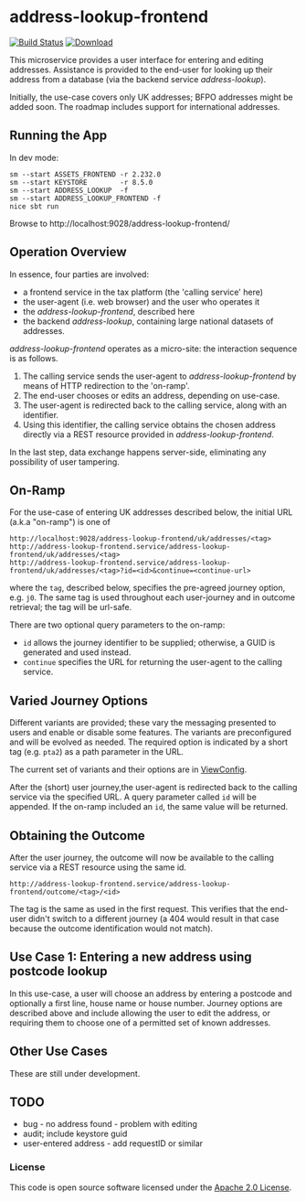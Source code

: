 
# address-lookup-frontend

[![Build Status](https://travis-ci.org/hmrc/address-lookup-frontend.svg?branch=master)](https://travis-ci.org/hmrc/address-lookup-frontend) [ ![Download](https://api.bintray.com/packages/hmrc/releases/address-lookup-frontend/images/download.svg) ](https://bintray.com/hmrc/releases/address-lookup-frontend/_latestVersion)

This microservice provides a user interface for entering and editing addresses. Assistance is provided to the end-user for looking up their address from a database (via the backend service *address-lookup*).

Initially, the use-case covers only UK addresses; BFPO addresses might be added soon.
The roadmap includes support for international addresses.

## Running the App

In dev mode:
```
sm --start ASSETS_FRONTEND -r 2.232.0
sm --start KEYSTORE        -r 8.5.0
sm --start ADDRESS_LOOKUP  -f
sm --start ADDRESS_LOOKUP_FRONTEND -f
nice sbt run
```

Browse to http://localhost:9028/address-lookup-frontend/

## Operation Overview

In essence, four parties are involved:

 * a frontend service in the tax platform (the 'calling service' here)
 * the user-agent (i.e. web browser) and the user who operates it
 * the *address-lookup-frontend*, described here
 * the backend *address-lookup*, containing large national datasets of addresses.

*address-lookup-frontend* operates as a micro-site: the interaction sequence is as follows.

 1. The calling service sends the user-agent to *address-lookup-frontend* by means of HTTP redirection to the 'on-ramp'.
 2. The end-user chooses or edits an address, depending on use-case.
 3. The user-agent is redirected back to the calling service, along with an identifier.
 4. Using this identifier, the calling service obtains the chosen address directly via a REST resource provided in *address-lookup-frontend*.

In the last step, data exchange happens server-side, eliminating any possibility of user tampering.

## On-Ramp

For the use-case of entering UK addresses described below, the initial URL (a.k.a "on-ramp") is one of

```
http://localhost:9028/address-lookup-frontend/uk/addresses/<tag>
http://address-lookup-frontend.service/address-lookup-frontend/uk/addresses/<tag>
http://address-lookup-frontend.service/address-lookup-frontend/uk/addresses/<tag>?id=<id>&continue=<continue-url>
```

where the `tag`, described below, specifies the pre-agreed journey option, e.g. `j0`. The same tag is used throughout each user-journey and in outcome retrieval; the tag will be url-safe.

There are two optional query parameters to the on-ramp:

 * `id` allows the journey identifier to be supplied; otherwise, a GUID is generated and used instead.
 * `continue` specifies the URL for returning the user-agent to the calling service.

## Varied Journey Options

Different variants are provided; these vary the messaging presented to users and enable or disable some features. The variants are preconfigured and will be evolved as needed. The required option is indicated by a short tag (e.g. `pta2`) as a path parameter in the URL.

The current set of variants and their options are in [ViewConfig](https://github.com/hmrc/address-lookup-frontend/blob/master/app/address/ViewConfig.scala).

After the (short) user journey,the user-agent is redirected back to the calling service via the specified URL. A query parameter called `id` will be appended. If the on-ramp included an `id`, the same value will be returned.

## Obtaining the Outcome

After the user journey, the outcome will now be available to the calling service via a REST resource using the same id. 

```
http://address-lookup-frontend.service/address-lookup-frontend/outcome/<tag>/<id>
```

The tag is the same as used in the first request. This verifies that the end-user didn't switch to a different journey (a 404 would result in that case because the outcome identification would not match).

## Use Case 1: Entering a new address using postcode lookup

In this use-case, a user will choose an address by entering a postcode and optionally a first line, house name or house number. Journey options are described above and include allowing the user to edit the address, or requiring them to choose one of a permitted set of known addresses.

## Other Use Cases

These are still under development.

## TODO

* bug - no address found - problem with editing
* audit; include keystore guid
* user-entered address - add requestID or similar

### License

This code is open source software licensed under the [Apache 2.0 License]("http://www.apache.org/licenses/LICENSE-2.0.html").
